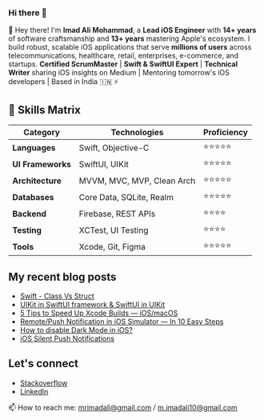 ### Hi there 👋

👋 Hey there! I'm **Imad Ali Mohammad**, a **Lead iOS Engineer** with **14+ years** of software craftsmanship and **13+ years** mastering Apple's ecosystem. I build robust, scalable iOS applications that serve **millions of users** across telecommunications, healthcare, retail, enterprises, e-commerce, and startups. **Certified ScrumMaster** | **Swift & SwiftUI Expert** | **Technical Writer** sharing iOS insights on Medium | Mentoring tomorrow's iOS developers | Based in India 🇮🇳 ⚡

## 🎯 Skills Matrix

| Category | Technologies | Proficiency |
|----------|-------------|------------|
| **Languages** | Swift, Objective-C | ⭐⭐⭐⭐⭐ |
| **UI Frameworks** | SwiftUI, UIKit | ⭐⭐⭐⭐⭐ |
| **Architecture** | MVVM, MVC, MVP, Clean Arch | ⭐⭐⭐⭐⭐ |
| **Databases** | Core Data, SQLite, Realm | ⭐⭐⭐⭐⭐ |
| **Backend** | Firebase, REST APIs | ⭐⭐⭐⭐ |
| **Testing** | XCTest, UI Testing | ⭐⭐⭐⭐ |
| **Tools** | Xcode, Git, Figma | ⭐⭐⭐⭐⭐ |


## My recent blog posts

- [Swift - Class Vs Struct](https://imad-ali.medium.com/swift-classes-vs-struct-3687bc4df969)
- [UIKit in SwiftUI framework & SwiftUI in UIKit](https://imad-ali.medium.com/uikit-in-swiftui-framework-swiftui-in-uikit-cc8ab8f2f1f4)
- [5 Tips to Speed Up Xcode Builds — iOS/macOS](https://imad-ali.medium.com/5-tips-to-speed-up-xcode-builds-ios-macos-8aafa5a0838c)
- [Remote/Push Notification in iOS Simulator — In 10 Easy Steps](https://imad-ali.medium.com/remote-notification-in-ios-simulator-xcode-11-4-or-later-ios-13-4-or-later-8e5a77881ef0)
- [How to disable Dark Mode in iOS?](https://imad-ali.medium.com/how-to-disable-dark-mode-in-ios-5f959955a037)
- [iOS Silent Push Notifications](https://imad-ali.medium.com/ios-silent-push-notifications-84009d57794c)

## Let's connect

- [Stackoverflow](https://stackoverflow.com/users/1025063/imad-ali)
- [LinkedIn](https://www.linkedin.com/in/imad-ali/)


📫 How to reach me: mrimadali@gmail.com / m.imadali10@gmail.com
